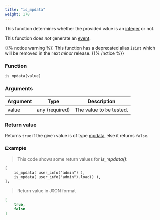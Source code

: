 ```yaml
---
title: "is_mpdata"
weight: 178
---
```


This function determines whether the provided value is an [integer](../../data-types/int) or not.

This function does *not* generate an [event](../../overview/events).

{{% notice warning %}}
This function has a deprecated alias `isint` which will be removed in the next *minor* release.
{{% /notice %}}

### Function

`is_mpdata(value)`

### Arguments

Argument | Type | Description
-------- | ---- | -----------
value | any (required) | The value to be tested.

### Return value

Returns `true` if the given value is of type [mpdata](../../data-types/), else it returns `false`.

### Example

> This code shows some return values for ***is_mpdata()***:

```thingsdb,json_response,@t
[
    is_mpdata( user_info("admin") ),
    is_mpdata( user_info("admin").load() ),
];
```

> Return value in JSON format

```json
[
    true,
    false
]
```
